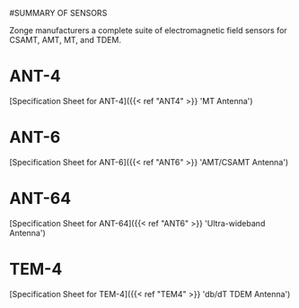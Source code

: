 #SUMMARY OF SENSORS

Zonge manufacturers a complete suite of electromagnetic field sensors for CSAMT, AMT, MT, and TDEM.

# ANT-4

[Specification Sheet for ANT-4]({{< ref "ANT4" >}} 'MT Antenna')

# ANT-6

[Specification Sheet for ANT-6]({{< ref "ANT6" >}} 'AMT/CSAMT Antenna')

# ANT-64

[Specification Sheet for ANT-64]({{< ref "ANT6" >}} 'Ultra-wideband Antenna')

# TEM-4

[Specification Sheet for TEM-4]({{< ref "TEM4" >}} 'db/dT TDEM Antenna')
